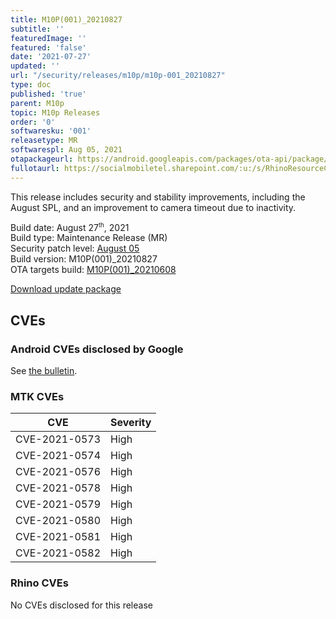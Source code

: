 ```yaml
---
title: M10P(001)_20210827
subtitle: ''
featuredImage: ''
featured: 'false'
date: '2021-07-27'
updated: ''
url: "/security/releases/m10p/m10p-001_20210827"
type: doc
published: 'true'
parent: M10p
topic: M10p Releases
order: '0'
softwaresku: '001'
releasetype: MR
softwarespl: Aug 05, 2021
otapackageurl: https://android.googleapis.com/packages/ota-api/package/8fa8fd750fbb85d40f82c0e6166b9f697ec0a23e.zip
fullotaurl: https://socialmobiletel.sharepoint.com/:u:/s/RhinoResourceCentre/Ed_EXYVmF2NNnUJrST8NrdwBUrYwwhi3vViX3SMbWYxG5g?e=Bluv1s
---
```


This release includes security and stability improvements, including the August SPL, and an improvement to camera timeout due to inactivity.

Build date: August 27<sup><small>th</small></sup>, 2021  
Build type: Maintenance Release (MR)  
Security patch level: [August 05](https://source.android.com/security/bulletin/2021-08-01)  
Build version: M10P(001)_20210827  
OTA targets build: [M10P(001)_20210608](/security/releases/m10p/m10p-001_20210608)

<i class="far fa-cloud-download-alt"></i> [Download update package](https://android.googleapis.com/packages/ota-api/package/8fa8fd750fbb85d40f82c0e6166b9f697ec0a23e.zip)

## CVEs
### Android CVEs disclosed by Google

See [the bulletin](https://source.android.com/security/bulletin/2021-08-01).

### MTK CVEs

| **CVE** | **Severity** |
|---------|--------------|
| CVE-2021-0573 | High |
| CVE-2021-0574 | High |
| CVE-2021-0576 | High |
| CVE-2021-0578 | High |
| CVE-2021-0579 | High |
| CVE-2021-0580 | High |
| CVE-2021-0581 | High |
| CVE-2021-0582 | High |

### Rhino CVEs
No CVEs disclosed for this release
